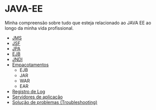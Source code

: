 # JAVA-EE

Minha compreensão sobre tudo que esteja relacionado ao JAVA EE ao longo da minha vida profissional.

* [JMS](/JMS/README.md)
* [JSF](/JSF/README.md)
* [JPA](/JPA/README.md) 
* [EJB](/EJB/README.md)
* [JNDI](/JNDI/README.md)
* [Empacotamentos](/Empacotamentos/README.md)
  * EJB
  * JAR
  * WAR
  * EAR 
* [Registro de Log](/Registro%20de%20Log/README.md)
* [Servidores de aplicação](/Servidores%20de%20aplicação/README.md)
* [Solução de problemas (Troubleshooting)](/Solução%20de%20problemas%20(Troubleshooting)/README.md)

